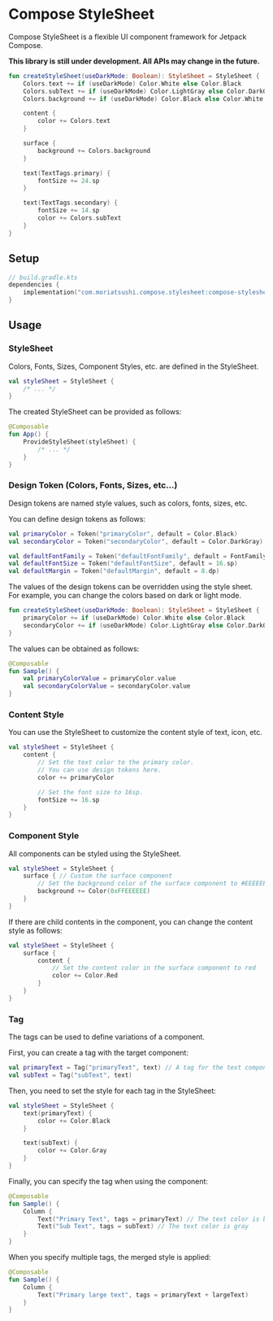 # Compose StyleSheet

Compose StyleSheet is a flexible UI component framework for Jetpack Compose.

**This library is still under development. All APIs may change in the future.**

```kotlin
fun createStyleSheet(useDarkMode: Boolean): StyleSheet = StyleSheet {
    Colors.text += if (useDarkMode) Color.White else Color.Black
    Colors.subText += if (useDarkMode) Color.LightGray else Color.DarkGray
    Colors.background += if (useDarkMode) Color.Black else Color.White

    content {
        color += Colors.text
    }

    surface {
        background += Colors.background
    }

    text(TextTags.primary) {
        fontSize += 24.sp
    }

    text(TextTags.secondary) {
        fontSize += 14.sp
        color += Colors.subText
    }
}
```

## Setup

```kotlin
// build.gradle.kts
dependencies {
    implementation("com.moriatsushi.compose.stylesheet:compose-stylesheet:0.0.1")
}
```

## Usage

### StyleSheet

Colors, Fonts, Sizes, Component Styles, etc. are defined in the StyleSheet.

```kotlin
val styleSheet = StyleSheet {
    /* ... */
}
```

The created StyleSheet can be provided as follows:

```kotlin
@Composable
fun App() {
    ProvideStyleSheet(styleSheet) {
        /* ... */
    }
}
```

### Design Token (Colors, Fonts, Sizes, etc...)

Design tokens are named style values, such as colors, fonts, sizes, etc.

You can define design tokens as follows:

```kotlin
val primaryColor = Token("primaryColor", default = Color.Black)
val secondaryColor = Token("secondaryColor", default = Color.DarkGray)

val defaultFontFamily = Token("defaultFontFamily", default = FontFamily.SansSerif)
val defaultFontSize = Token("defaultFontSize", default = 16.sp)
val defaultMargin = Token("defaultMargin", default = 8.dp)
```

The values of the design tokens can be overridden using the style sheet.
For example, you can change the colors based on dark or light mode.

```kotlin
fun createStyleSheet(useDarkMode: Boolean): StyleSheet = StyleSheet {
    primaryColor += if (useDarkMode) Color.White else Color.Black
    secondaryColor += if (useDarkMode) Color.LightGray else Color.DarkGray
}
```

The values can be obtained as follows:

```kotlin
@Composable
fun Sample() {
    val primaryColorValue = primaryColor.value
    val secondaryColorValue = secondaryColor.value
}
```

### Content Style

You can use the StyleSheet to customize the content style of text, icon, etc.

```kotlin
val styleSheet = StyleSheet {
    content {
        // Set the text color to the primary color.
        // You can use design tokens here.
        color += primaryColor

        // Set the font size to 16sp.
        fontSize += 16.sp
    }
}
```

### Component Style

All components can be styled using the StyleSheet.

```kotlin
val styleSheet = StyleSheet {
    surface { // Custom the surface component
        // Set the background color of the surface component to #EEEEEE
        background += Color(0xFFEEEEEE)
    }
}
```

If there are child contents in the component, you can change the content style as follows:

```kotlin
val styleSheet = StyleSheet {
    surface {
        content {
            // Set the content color in the surface component to red
            color += Color.Red
        }
    }
}
```

### Tag

The tags can be used to define variations of a component.

First, you can create a tag with the target component:

```kotlin
val primaryText = Tag("primaryText", text) // A tag for the text component
val subText = Tag("subText", text)
```

Then, you need to set the style for each tag in the StyleSheet:

```kotlin
val styleSheet = StyleSheet {
    text(primaryText) {
        color += Color.Black
    }

    text(subText) {
        color += Color.Gray
    }
}
```

Finally, you can specify the tag when using the component:

```kotlin
@Composable
fun Sample() {
    Column {
        Text("Primary Text", tags = primaryText) // The text color is black
        Text("Sub Text", tags = subText) // The text color is gray
    }
}
```

When you specify multiple tags, the merged style is applied:

```kotlin
@Composable
fun Sample() {
    Column {
        Text("Primary large text", tags = primaryText + largeText)
    }
}
```
